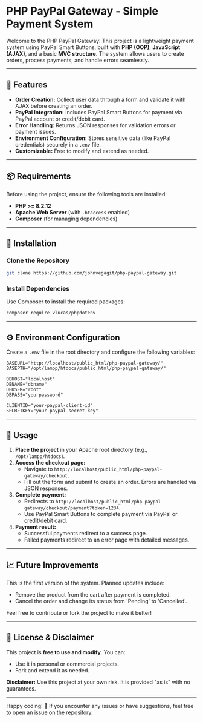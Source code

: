
# PHP PayPal Gateway - Simple Payment System

Welcome to the PHP PayPal Gateway! This project is a lightweight payment system using PayPal Smart Buttons, built with **PHP (OOP)**, **JavaScript (AJAX)**, and a basic **MVC structure**. The system allows users to create orders, process payments, and handle errors seamlessly.

---

## 📜 Features

- **Order Creation:** Collect user data through a form and validate it with AJAX before creating an order.
- **PayPal Integration:** Includes PayPal Smart Buttons for payment via PayPal account or credit/debit card.
- **Error Handling:** Returns JSON responses for validation errors or payment issues.
- **Environment Configuration:** Stores sensitive data (like PayPal credentials) securely in a `.env` file.
- **Customizable:** Free to modify and extend as needed.

---

## 📦 Requirements

Before using the project, ensure the following tools are installed:

- **PHP >= 8.2.12**
- **Apache Web Server** (with `.htaccess` enabled)
- **Composer** (for managing dependencies)

---

## 🚀 Installation

### Clone the Repository

```bash
git clone https://github.com/johnvegagit/php-paypal-gateway.git
```

### Install Dependencies

Use Composer to install the required packages:

```bash
composer require vlucas/phpdotenv
```

---

## ⚙️ Environment Configuration

Create a `.env` file in the root directory and configure the following variables:

```env
BASEURL="http://localhost/public_html/php-paypal-gateway/"
BASEPTH="/opt/lampp/htdocs/public_html/php-paypal-gateway/"

DBHOST="localhost"
DBNAME="dbname"
DBUSER="root"
DBPASS="yourpassword"

CLIENTID="your-paypal-client-id"
SECRETKEY="your-paypal-secret-key"
```

---

## 🔧 Usage

1. **Place the project** in your Apache root directory (e.g., `/opt/lampp/htdocs`).
2. **Access the checkout page:**
   - Navigate to `http://localhost/public_html/php-paypal-gateway/checkout`.
   - Fill out the form and submit to create an order. Errors are handled via JSON responses.
3. **Complete payment:**
   - Redirects to `http://localhost/public_html/php-paypal-gateway/checkout/payment?token=1234`.
   - Use PayPal Smart Buttons to complete payment via PayPal or credit/debit card.
4. **Payment result:**
   - Successful payments redirect to a success page.
   - Failed payments redirect to an error page with detailed messages.

---

## 📈 Future Improvements

This is the first version of the system. Planned updates include:

- Remove the product from the cart after payment is completed.
- Cancel the order and change its status from 'Pending' to 'Cancelled'.

Feel free to contribute or fork the project to make it better!

---

## 🤝 License & Disclaimer

This project is **free to use and modify**. You can:

- Use it in personal or commercial projects.
- Fork and extend it as needed.

**Disclaimer:** Use this project at your own risk. It is provided "as is" with no guarantees.

---

Happy coding! 🚀 If you encounter any issues or have suggestions, feel free to open an issue on the repository.